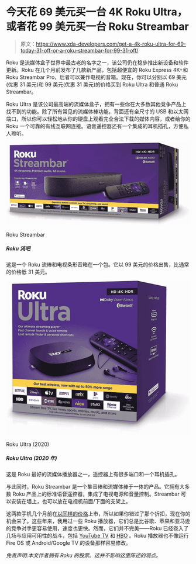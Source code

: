 # 今天花 69 美元买一台 4K Roku Ultra，或者花 99 美元买一台 Roku Streambar

> 原文：<https://www.xda-developers.com/get-a-4k-roku-ultra-for-69-today-31-off-or-a-roku-streambar-for-99-31-off/>

Roku 是流媒体盒子世界中最古老的名字之一，该公司仍在稳步推出新设备和软件更新。Roku 在几个月前发布了几款新产品，包括超便宜的 Roku Express 4K+和 Roku Streambar Pro，后者可以兼作电视的音箱。现在，你可以分别以 69 美元(优惠 31 美元)和 99 美元(优惠 31 美元)的价格买到 Roku Ultra 和普通 Roku Streambar。

Roku Ultra 是该公司最高端的流媒体盒子，拥有一些你在大多数其他竞争产品上找不到的功能。除了所有常见的流媒体棒功能，背面还有全尺寸的 USB 和以太网端口，所以你可以轻松地从你的硬盘上观看完全合法下载的媒体内容，或者给你的 Roku 一个可靠的有线互联网连接。语音遥控器还有一个集成的耳机插孔，方便私人聆听。

 <picture>![This is a Roku streaming stick and TV soundbar in one package. It's on sale for $99, $31 below the usual price.](img/510f073b4ac8cf7fff336871f45b21b0.png)</picture> 

Roku Streambar

##### Roku 流吧

这是一个 Roku 流棒和电视条形音箱在一个包。它以 99 美元的价格出售，比通常的价格低 31 美元。

 <picture>![This is one of Roku's best streaming players, with lots of ports and a headphone jack on the remote.](img/aa6b641feb64b76e53463858162e6c48.png)</picture> 

Roku Ultra (2020)

##### Roku Ultra (2020 年)

这是 Roku 最好的流媒体播放器之一，遥控器上有很多端口和一个耳机插孔。

与此同时，Roku Streambar 是一个集音棒和流媒体棒于一体的产品。它拥有大多数 Roku 产品上的标准语音遥控器，集成了电视电源和音量控制。Streambar 可以安装在墙上，也可以放在电视机前面/下面的支架上。

这两款手机几个月前在[以同样的价格](https://www.xda-developers.com/roku-streambar-roku-ultra-on-sale/)上市，所以如果你错过了那个折扣，现在你的机会来了。这些年来，我用过一些 Roku 播放器，它们总是比谷歌、苹果和亚马逊的竞争对手更容易使用，速度也更快。然而，它们并不完美——Roku 已经卷入了几场与应用可用性的战斗，包括 [YouTube TV](https://www.xda-developers.com/roku-streambar-roku-ultra-on-sale/) 和 [HBO](https://techbullion.com/after-hbo-maxs-deal-roku-will-no-longer-offer-hbo-through-its-channel-store/) 。Roku 播放器也不像运行 Fire OS 或 Android/Google TV 的设备那样容易修改。

*免责声明:本文作者拥有 Roku 的股票。这并不影响这里陈述的观点。*